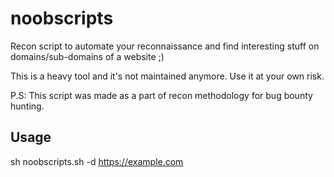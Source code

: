 # noobscripts
Recon script to automate your reconnaissance and find interesting stuff on domains/sub-domains of a website ;)

This is a heavy tool and it's not maintained anymore. Use it at your own risk.

P.S: This script was made as a part of recon methodology for bug bounty hunting.



## Usage 

sh noobscripts.sh -d https://example.com 
